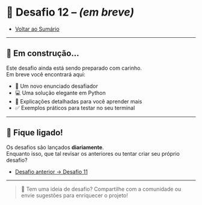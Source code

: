 # 🐍 Desafio 12 – *(em breve)*

- [Voltar ao Sumário](../SUMARIO.md)  

---

## 🚧 Em construção...

Este desafio ainda está sendo preparado com carinho.  
Em breve você encontrará aqui:

- 🧩 Um novo enunciado desafiador  
- 💻 Uma solução elegante em Python  
- 🧠 Explicações detalhadas para você aprender mais  
- ✅ Exemplos práticos para testar no seu terminal  

---

## 🔔 Fique ligado!

Os desafios são lançados **diariamente**.  
Enquanto isso, que tal revisar os anteriores ou tentar criar seu próprio desafio?

- [Desafio anterior → Desafio 11](./desafio_11.md)  

---

> 💬 Tem uma ideia de desafio? Compartilhe com a comunidade ou envie sugestões para enriquecer o projeto!